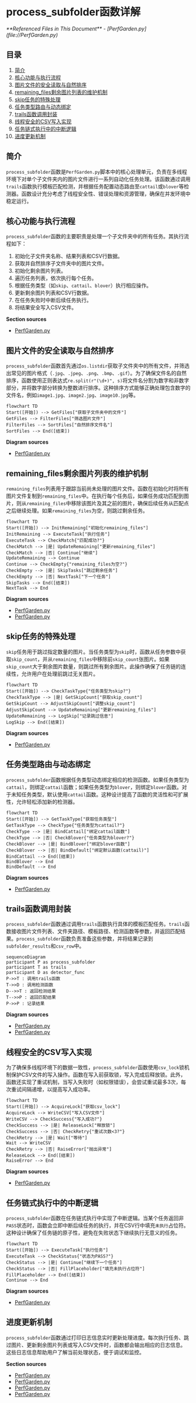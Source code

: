 # process_subfolder函数详解

<cite>
**Referenced Files in This Document**   
- [PerfGarden.py](file://PerfGarden.py)
</cite>

## 目录
1. [简介](#简介)
2. [核心功能与执行流程](#核心功能与执行流程)
3. [图片文件的安全读取与自然排序](#图片文件的安全读取与自然排序)
4. [remaining_files剩余图片列表的维护机制](#remaining_files剩余图片列表的维护机制)
5. [skip任务的特殊处理](#skip任务的特殊处理)
6. [任务类型路由与动态绑定](#任务类型路由与动态绑定)
7. [trails函数调用封装](#trails函数调用封装)
8. [线程安全的CSV写入实现](#线程安全的CSV写入实现)
9. [任务链式执行中的中断逻辑](#任务链式执行中的中断逻辑)
10. [进度更新机制](#进度更新机制)

## 简介
`process_subfolder`函数是`PerfGarden.py`脚本中的核心处理单元，负责在多线程环境下对单个子文件夹内的图片文件进行一系列自动化任务处理。该函数通过调用`trails`函数执行模板匹配检测，并根据任务配置动态路由至`cattail`或`blover`等检测器。函数设计充分考虑了线程安全性、错误处理和资源管理，确保在并发环境中稳定运行。

## 核心功能与执行流程
`process_subfolder`函数的主要职责是处理一个子文件夹中的所有任务。其执行流程如下：
1. 初始化子文件夹名称、结果列表和CSV行数据。
2. 获取并自然排序子文件夹中的图片文件。
3. 初始化剩余图片列表。
4. 遍历任务列表，依次执行每个任务。
5. 根据任务类型（如`skip`、`cattail`、`blover`）执行相应操作。
6. 更新剩余图片列表和CSV行数据。
7. 在任务失败时中断后续任务执行。
8. 将结果安全写入CSV文件。

**Section sources**
- [PerfGarden.py](file://PerfGarden.py#L362-L518)

## 图片文件的安全读取与自然排序
`process_subfolder`函数首先通过`os.listdir`获取子文件夹中的所有文件，并筛选出常见的图片格式（`.jpg`、`.jpeg`、`.png`、`.bmp`、`.gif`）。为了确保文件名的自然排序，函数使用正则表达式`re.split(r"(\d+)", s)`将文件名分割为数字和非数字部分，并将数字部分转换为整数进行排序。这种排序方式能够正确处理包含数字的文件名，例如`image1.jpg`、`image2.jpg`、`image10.jpg`等。

```mermaid
flowchart TD
Start([开始]) --> GetFiles["获取子文件夹中的文件"]
GetFiles --> FilterFiles["筛选图片文件"]
FilterFiles --> SortFiles["自然排序文件名"]
SortFiles --> End([结束])
```

**Diagram sources**
- [PerfGarden.py](file://PerfGarden.py#L368-L378)

## remaining_files剩余图片列表的维护机制
`remaining_files`列表用于跟踪当前尚未处理的图片文件。函数在初始化时将所有图片文件复制到`remaining_files`中。在执行每个任务后，如果任务成功匹配到图片，则从`remaining_files`中移除该图片及其之前的图片，确保后续任务从匹配点之后继续处理。如果`remaining_files`为空，则跳过剩余任务。

```mermaid
flowchart TD
Start([开始]) --> InitRemaining["初始化remaining_files"]
InitRemaining --> ExecuteTask["执行任务"]
ExecuteTask --> CheckMatch{"匹配成功?"}
CheckMatch --> |是| UpdateRemaining["更新remaining_files"]
CheckMatch --> |否| Continue["继续"]
UpdateRemaining --> Continue
Continue --> CheckEmpty{"remaining_files为空?"}
CheckEmpty --> |是| SkipTasks["跳过剩余任务"]
CheckEmpty --> |否| NextTask["下一个任务"]
SkipTasks --> End([结束])
NextTask --> End
```

**Diagram sources**
- [PerfGarden.py](file://PerfGarden.py#L380-L381)
- [PerfGarden.py](file://PerfGarden.py#L478-L483)

## skip任务的特殊处理
`skip`任务用于跳过指定数量的图片。当任务类型为`skip`时，函数从任务参数中获取`skip_count`，并从`remaining_files`中移除前`skip_count`张图片。如果`skip_count`大于剩余图片数量，则跳过所有剩余图片。此操作确保了任务链的连续性，允许用户在处理前跳过无关图片。

```mermaid
flowchart TD
Start([开始]) --> CheckTaskType{"任务类型为skip?"}
CheckTaskType --> |是| GetSkipCount["获取skip_count"]
GetSkipCount --> AdjustSkipCount["调整skip_count"]
AdjustSkipCount --> UpdateRemaining["更新remaining_files"]
UpdateRemaining --> LogSkip["记录跳过信息"]
LogSkip --> End([结束])
```

**Diagram sources**
- [PerfGarden.py](file://PerfGarden.py#L385-L398)

## 任务类型路由与动态绑定
`process_subfolder`函数根据任务类型动态绑定相应的检测函数。如果任务类型为`cattail`，则绑定`cattail`函数；如果任务类型为`blover`，则绑定`blover`函数。对于未知任务类型，默认使用`cattail`函数。这种设计提高了函数的灵活性和可扩展性，允许轻松添加新的检测器。

```mermaid
flowchart TD
Start([开始]) --> GetTaskType["获取任务类型"]
GetTaskType --> CheckType{"任务类型为cattail?"}
CheckType --> |是| BindCattail["绑定cattail函数"]
CheckType --> |否| CheckBlover{"任务类型为blover?"}
CheckBlover --> |是| BindBlover["绑定blover函数"]
CheckBlover --> |否| BindDefault["绑定默认函数(cattail)"]
BindCattail --> End([结束])
BindBlover --> End
BindDefault --> End
```

**Diagram sources**
- [PerfGarden.py](file://PerfGarden.py#L408-L418)

## trails函数调用封装
`process_subfolder`函数通过调用`trails`函数执行具体的模板匹配任务。`trails`函数接收图片文件列表、文件夹路径、模板路径、检测函数等参数，并返回匹配结果。`process_subfolder`函数负责准备这些参数，并将结果记录到`subfolder_results`和`csv_row`中。

```mermaid
sequenceDiagram
participant P as process_subfolder
participant T as trails
participant D as detector_func
P->>T : 调用trails函数
T->>D : 调用检测函数
D-->>T : 返回检测结果
T-->>P : 返回匹配结果
P->>P : 记录结果
```

**Diagram sources**
- [PerfGarden.py](file://PerfGarden.py#L423-L438)
- [PerfGarden.py](file://PerfGarden.py#L164-L272)

## 线程安全的CSV写入实现
为了确保多线程环境下的数据一致性，`process_subfolder`函数使用`csv_lock`锁机制保护CSV文件的写入操作。函数在写入前获取锁，写入完成后释放锁。此外，函数还实现了重试机制，当写入失败时（如权限错误），会尝试重试最多3次，每次重试间隔递增，以提高写入成功率。

```mermaid
flowchart TD
Start([开始]) --> AcquireLock["获取csv_lock"]
AcquireLock --> WriteCSV["写入CSV文件"]
WriteCSV --> CheckSuccess{"写入成功?"}
CheckSuccess --> |是| ReleaseLock["释放锁"]
CheckSuccess --> |否| CheckRetry{"重试次数<3?"}
CheckRetry --> |是| Wait["等待"]
Wait --> WriteCSV
CheckRetry --> |否| RaiseError["抛出异常"]
ReleaseLock --> End([结束])
RaiseError --> End
```

**Diagram sources**
- [PerfGarden.py](file://PerfGarden.py#L492-L518)

## 任务链式执行中的中断逻辑
`process_subfolder`函数在任务链式执行中实现了中断逻辑。当某个任务返回非`PASS`状态时，函数会立即中断后续任务的执行，并在CSV行中填充`未执行`占位符。这种设计确保了任务链的原子性，避免在失败状态下继续执行无意义的任务。

```mermaid
flowchart TD
Start([开始]) --> ExecuteTask["执行任务"]
ExecuteTask --> CheckStatus{"状态为PASS?"}
CheckStatus --> |是| Continue["继续下一个任务"]
CheckStatus --> |否| FillPlaceholder["填充未执行占位符"]
FillPlaceholder --> End([结束])
Continue --> End
```

**Diagram sources**
- [PerfGarden.py](file://PerfGarden.py#L464-L472)

## 进度更新机制
`process_subfolder`函数通过打印日志信息实时更新处理进度。每次执行任务、跳过图片、更新剩余图片列表或写入CSV文件时，函数都会输出相应的日志信息。这些日志信息帮助用户了解当前处理状态，便于调试和监控。

**Section sources**
- [PerfGarden.py](file://PerfGarden.py#L387-L397)
- [PerfGarden.py](file://PerfGarden.py#L443-L449)
- [PerfGarden.py](file://PerfGarden.py#L484-L488)
- [PerfGarden.py](file://PerfGarden.py#L508-L514)